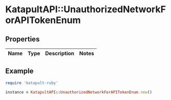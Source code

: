 # KatapultAPI::UnauthorizedNetworkForAPITokenEnum

## Properties

| Name | Type | Description | Notes |
| ---- | ---- | ----------- | ----- |

## Example

```ruby
require 'katapult-ruby'

instance = KatapultAPI::UnauthorizedNetworkForAPITokenEnum.new()
```

